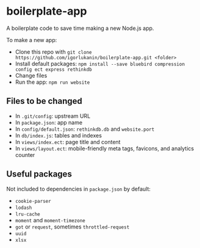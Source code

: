 # boilerplate-app

A boilerplate code to save time making a new Node.js app.

To make a new app:

* Clone this repo with `git clone https://github.com/igorlukanin/boilerplate-app.git <folder>`
* Install default packages: `npm install --save bluebird compression config ect express rethinkdb`
* Change files
* Run the app: `npm run website`

## Files to be changed

* In `.git/config`: upstream URL
* In `package.json`: app name
* In `config/default.json`: `rethinkdb.db` and `website.port`
* In `db/index.js`: tables and indexes
* In `views/index.ect`: page title and content
* In `views/layout.ect`: mobile-friendly meta tags, favicons, and analytics counter

## Useful packages

Not included to dependencies in `package.json` by default:

* `cookie-parser`
* `lodash`
* `lru-cache`
* `moment` and `moment-timezone`
* `got` or `request`, sometimes `throttled-request`
* `uuid`
* `xlsx`
